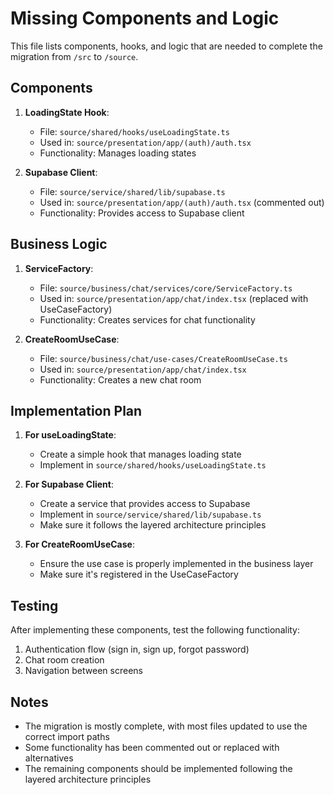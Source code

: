 # Missing Components and Logic

This file lists components, hooks, and logic that are needed to complete the migration from `/src` to `/source`.

## Components

1. **LoadingState Hook**:
   - File: `source/shared/hooks/useLoadingState.ts`
   - Used in: `source/presentation/app/(auth)/auth.tsx`
   - Functionality: Manages loading states

2. **Supabase Client**:
   - File: `source/service/shared/lib/supabase.ts`
   - Used in: `source/presentation/app/(auth)/auth.tsx` (commented out)
   - Functionality: Provides access to Supabase client

## Business Logic

1. **ServiceFactory**:
   - File: `source/business/chat/services/core/ServiceFactory.ts`
   - Used in: `source/presentation/app/chat/index.tsx` (replaced with UseCaseFactory)
   - Functionality: Creates services for chat functionality

2. **CreateRoomUseCase**:
   - File: `source/business/chat/use-cases/CreateRoomUseCase.ts`
   - Used in: `source/presentation/app/chat/index.tsx`
   - Functionality: Creates a new chat room

## Implementation Plan

1. **For useLoadingState**:
   - Create a simple hook that manages loading state
   - Implement in `source/shared/hooks/useLoadingState.ts`

2. **For Supabase Client**:
   - Create a service that provides access to Supabase
   - Implement in `source/service/shared/lib/supabase.ts`
   - Make sure it follows the layered architecture principles

3. **For CreateRoomUseCase**:
   - Ensure the use case is properly implemented in the business layer
   - Make sure it's registered in the UseCaseFactory

## Testing

After implementing these components, test the following functionality:
1. Authentication flow (sign in, sign up, forgot password)
2. Chat room creation
3. Navigation between screens

## Notes

- The migration is mostly complete, with most files updated to use the correct import paths
- Some functionality has been commented out or replaced with alternatives
- The remaining components should be implemented following the layered architecture principles
